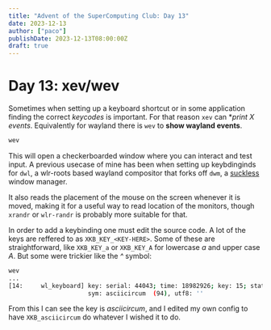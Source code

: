 ```yaml
---
title: "Advent of the SuperComputing Club: Day 13"
date: 2023-12-13
author: ["paco"]
publishDate: 2023-12-13T08:00:00Z
draft: true 
---
```



# Day 13: xev/wev

Sometimes when setting up a keyboard shortcut or in some application finding the correct *keycodes* is important. For that reason `xev` can **print X events*. Equivalently for wayland there is `wev` to **show wayland events**.


```bash
wev
```

This will open a checkerboarded window where you can interact and test input. A previous usecase of mine has been when setting up keybdinginds for `dwl`, a wlr-roots based wayland compositor that forks off `dwm`, a [suckless](https://suckless.org/) window manager.

It also reads the placement of the mouse on the screen whenever it is moved, making it for a useful way to read location of the monitors, though `xrandr` or `wlr-randr` is probably more suitable for that.

In order to add a keybinding one must edit the source code. A lot of the keys are reffered to as `XKB_KEY_<KEY-HERE>`. Some of these are straightforward, like `XKB_KEY_a` or `XKB_KEY_A` for lowercase *a* and upper case *A*. But some were trickier like the *\^* symbol:

```bash
wev
...
[14:     wl_keyboard] key: serial: 44043; time: 18982926; key: 15; state: 0 (released)
                      sym: asciicircum  (94), utf8: ''
```

From this I can see the key is *asciicircum*, and I edited my own config to have `XKB_asciicircum` do whatever I wished it to do.
